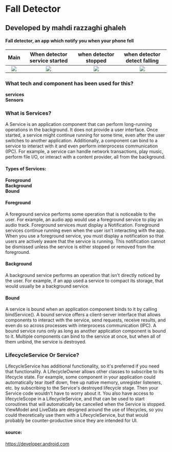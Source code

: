 # Fall Detector

## Developed by mahdi razzaghi ghaleh

#### Fall detector, an app which notify you when your phone fell 

| Main | When detector service started | when detector stopped |when detector detect falling |
| :---: | :---: | :---: | :---: |
| ![](screenshots/1.png) | ![](screenshots/2.png)  | ![](screenshots/3.png) |![](screenshots/4.png) |


### What tech and component has been used for this?
**services**  
**Sensors** 

### What is Services?
A Service is an application component that can perform long-running operations in the background.
It does not provide a user interface. 
Once started, a service might continue running for some time, even after the user switches to another application. 
Additionally, a component can bind to a service to interact with it and even perform interprocess communication (IPC).
For example, a service can handle network transactions, play music, perform file I/O, or interact with a content provider, all from the background.

#### Types of Services:
**Foreground**  
**Background**  
**Bound**  

#### Foreground
A foreground service performs some operation that is noticeable to the user. 
For example, an audio app would use a foreground service to play an audio track. 
Foreground services must display a Notification. 
Foreground services continue running even when the user isn't interacting with the app.
When you use a foreground service, you must display a notification so that users are actively aware that the service is running. 
This notification cannot be dismissed unless the service is either stopped or removed from the foreground.

#### Background
A background service performs an operation that isn't directly noticed by the user. 
For example, if an app used a service to compact its storage, that would usually be a background service.

#### Bound
A service is bound when an application component binds to it by calling bindService(). 
A bound service offers a client-server interface that allows components to interact with the service, send requests, 
receive results, and even do so across processes with interprocess communication (IPC). 
A bound service runs only as long as another application component is bound to it. 
Multiple components can bind to the service at once, but when all of them unbind, the service is destroyed.

### LifecycleService Or Service?
LifecycleService has additional functionality,
so it's preferred if you need that functionality.
A LifecycleOwner allows other classes to subscribe to its lifecycle state.
For example, some component in your application could automatically tear itself down,
free up native memory, unregister listeners, etc. by subscribing to the Service's destroyed lifecycle stage.
Then your Service code wouldn't have to worry about it.
You also have access to lifecycleScope in a LifecycleService,
and that can be used to start coroutines that will automatically be cancelled when the Service is stopped.
ViewModel and LiveData are designed around the use of lifecycles,
so you could theoretically use them with a LifecycleService,
but that would probably be counter-productive since they are intended for UI.


#### source: 
https://developer.android.com